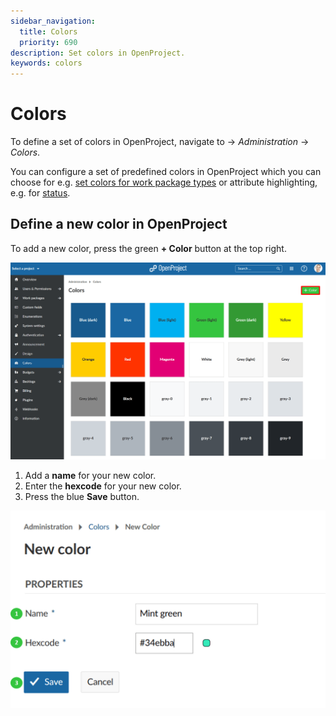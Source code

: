 ```yaml
---
sidebar_navigation:
  title: Colors
  priority: 690
description: Set colors in OpenProject.
keywords: colors
---
```

# Colors

To define a set of colors in OpenProject, navigate to -> *Administration* -> *Colors*. 

You can configure a set of predefined colors in OpenProject which you can choose for e.g. [set colors for work package types](../manage-work-packages/work-package-types/) or attribute highlighting, e.g. for [status](../manage-work-packages/work-package-status/).

## Define a new color in OpenProject

To add a new color, press the green **+ Color** button at the top right.

![Sys-admin-colors](Sys-admin-colors.png)

1. Add a **name** for your new color.
2. Enter the **hexcode** for your new color.
3. Press the blue **Save** button.

![Sys-admin-new-color](Sys-admin-new-color.png)
